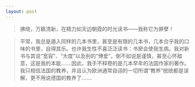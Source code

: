 ```yaml
---
layout: post
---
```


> 拂晓，万籁清新，在精力如天边朝霞的时光读书——我称它为罪孽！


> 平常，我总是遁入同样的几本书里，甚至是有限的几本书，几本合乎我的口味的书里，自得其乐。也许我生性不喜泛泛读书：书房会使我生病。我对新书与其说“宽容”、“大度”以及别的“博爱”，倒不如说是谨慎，甚至心怀敌意，这是我的本能.......因此，我手不释卷的是几本早年的法国作家的著作。我只相信法国的教养，并且认为欧洲通常自诩的一切所谓“教养”统统都是误解，更不用说德国的教养了.......

